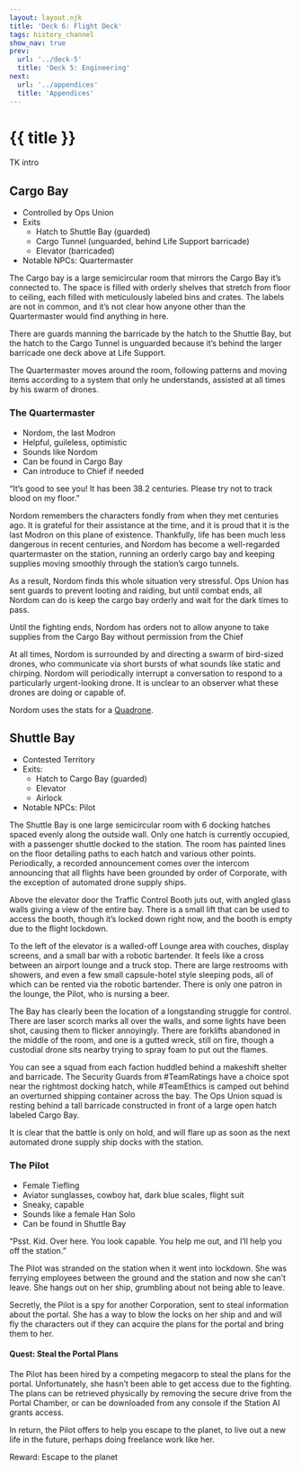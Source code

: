 ```yaml
---
layout: layout.njk
title: 'Deck 6: Flight Deck'
tags: history_channel
show_nav: true
prev:
  url: '../deck-5'
  title: 'Deck 5: Engineering'
next:
  url: '../appendices'
  title: 'Appendices'
---
```


# {{ title }}

TK intro

## Cargo Bay

- Controlled by Ops Union
- Exits
  - Hatch to Shuttle Bay (guarded)
  - Cargo Tunnel (unguarded, behind Life Support barricade)
  - Elevator (barricaded)
- Notable NPCs: Quartermaster

The Cargo bay is a large semicircular room that mirrors the Cargo Bay it’s connected to. The space is filled with orderly shelves that stretch from floor to ceiling, each filled with meticulously labeled bins and crates. The labels are not in common, and it’s not clear how anyone other than the Quartermaster would find anything in here.

There are guards manning the barricade by the hatch to the Shuttle Bay, but the hatch to the Cargo Tunnel is unguarded because it’s behind the larger barricade one deck above at Life Support.

The Quartermaster moves around the room, following patterns and moving items according to a system that only he understands, assisted at all times by his swarm of drones.

### The Quartermaster

- Nordom, the last Modron
- Helpful, guileless, optimistic
- Sounds like Nordom
- Can be found in Cargo Bay
- Can introduce to Chief if needed

“It’s good to see you! It has been 38.2 centuries. Please try not to track blood on my floor.”

Nordom remembers the characters fondly from when they met centuries ago. It is grateful for their assistance at the time, and it is proud that it is the last Modron on this plane of existence. Thankfully, life has been much less dangerous in recent centuries, and Nordom has become a well-regarded quartermaster on the station, running an orderly cargo bay and keeping supplies moving smoothly through the station’s cargo tunnels.

As a result, Nordom finds this whole situation very stressful. Ops Union has sent guards to prevent looting and raiding, but until combat ends, all Nordom can do is keep the cargo bay orderly and wait for the dark times to pass.

Until the fighting ends, Nordom has orders not to allow anyone to take supplies from the Cargo Bay without permission from the Chief

At all times, Nordom is surrounded by and directing a swarm of bird-sized drones, who communicate via short bursts of what sounds like static and chirping. Nordom will periodically interrupt a conversation to respond to a particularly urgent-looking drone. It is unclear to an observer what these drones are doing or capable of.

Nordom uses the stats for a [Quadrone](https://www.dndbeyond.com/monsters/quadrone).

## Shuttle Bay

- Contested Territory
- Exits:
  - Hatch to Cargo Bay (guarded)
  - Elevator
  - Airlock
- Notable NPCs: Pilot

The Shuttle Bay is one large semicircular room with 6 docking hatches spaced evenly along the outside wall. Only one hatch is currently occupied, with a passenger shuttle docked to the station. The room has painted lines on the floor detailing paths to each hatch and various other points. Periodically, a recorded announcement comes over the intercom announcing that all flights have been grounded by order of Corporate, with the exception of automated drone supply ships.

Above the elevator door the Traffic Control Booth juts out, with angled glass walls giving a view of the entire bay. There is a small lift that can be used to access the booth, though it’s locked down right now, and the booth is empty due to the flight lockdown.

To the left of the elevator is a walled-off Lounge area with couches, display screens, and a small bar with a robotic bartender. It feels like a cross between an airport lounge and a truck stop. There are large restrooms with showers, and even a few small capsule-hotel style sleeping pods, all of which can be rented via the robotic bartender. There is only one patron in the lounge, the Pilot, who is nursing a beer.

The Bay has clearly been the location of a longstanding struggle for control. There are laser scorch marks all over the walls, and some lights have been shot, causing them to flicker annoyingly. There are forklifts abandoned in the middle of the room, and one is a gutted wreck, still on fire, though a custodial drone sits nearby trying to spray foam to put out the flames.

You can see a squad from each faction huddled behind a makeshift shelter and barricade. The Security Guards from #TeamRatings have a choice spot near the rightmost docking hatch, while #TeamEthics is camped out behind an overturned shipping container across the bay. The Ops Union squad is resting behind a tall barricade constructed in front of a large open hatch labeled Cargo Bay.

It is clear that the battle is only on hold, and will flare up as soon as the next automated drone supply ship docks with the station.

### The Pilot

- Female Tiefling
- Aviator sunglasses, cowboy hat, dark blue scales, flight suit
- Sneaky, capable
- Sounds like a female Han Solo
- Can be found in Shuttle Bay

“Psst. Kid. Over here. You look capable. You help me out, and I’ll help you off the station.”

The Pilot was stranded on the station when it went into lockdown. She was ferrying employees between the ground and the station and now she can’t leave. She hangs out on her ship, grumbling about not being able to leave.

Secretly, the Pilot is a spy for another Corporation, sent to steal information about the portal. She has a way to blow the locks on her ship and and will fly the characters out if they can acquire the plans for the portal and bring them to her.

#### Quest: Steal the Portal Plans

The Pilot has been hired by a competing megacorp to steal the plans for the portal. Unfortunately, she hasn’t been able to get access due to the fighting. The plans can be retrieved physically by removing the secure drive from the Portal Chamber, or can be downloaded from any console if the Station AI grants access.

In return, the Pilot offers to help you escape to the planet, to live out a new life in the future, perhaps doing freelance work like her.

Reward: Escape to the planet
